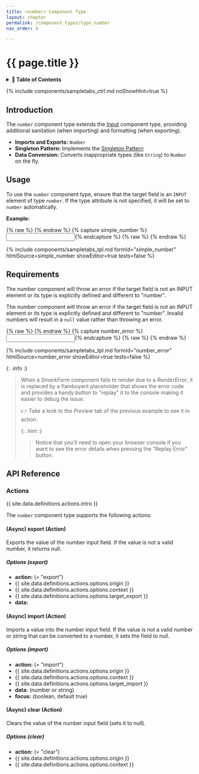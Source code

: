 ```yaml
---
title: «number» Component Type
layout: chapter
permalink: /component_types/type_number
nav_order: 4

---
```


# {{ page.title }}

<details class="chaptertoc">
<summary>
<strong>📖 Table of Contents</strong>
</summary>

  {{ "
<!-- vim-markdown-toc GitLab -->

* [Introduction](#introduction)
* [Usage](#usage)
* [Requirements](#requirements)
* [API Reference](#api-reference)
    * [Actions](#actions)
        * [(Async) export (Action)](#async-export-action)
            * [Options (export)](#options-export)
        * [(Async) import (Action)](#async-import-action)
            * [Options (import)](#options-import)
        * [(Async) clear (Action)](#async-clear-action)
            * [Options (clear)](#options-clear)

<!-- vim-markdown-toc -->
       " | markdownify }}

</details>

{% include components/sampletabs_ctrl.md noShowHint=true %}

## Introduction

The `number` component type extends the [Input](/component_types/type_input) component type, providing additional sanitation (when importing) and formatting (when exporting).

- **Imports and Exports:** `Number`
- **Singleton Pattern:** Implements the [Singleton Pattern](/getting_started/core_component_types#the-singleton-pattern)
- **Data Conversion:** Converts inappropriate types (like `String`) to `Number` on the fly.

## Usage

To use the `number` component type, ensure that the target field is an `INPUT`
element of type `number`. If the type attribute is not specified, it will be
set to `number` automatically.

**Example:**

{% raw %} <!-- simple_number {{{ --> {% endraw %}
{% capture simple_number
%}<input type="number" name="amount" data-smark>{%
endcapture %}
{% raw %} <!-- }}} --> {% endraw %}

{% include components/sampletabs_tpl.md
    formId="simple_number"
    htmlSource=simple_number
    showEditor=true
    tests=false
%}



## Requirements

The number component will throw an error if the target field is not an INPUT
element or its type is explicitly defined and different to "number".

The number component will throw an error if the target field is not an INPUT
element or its type is explicitly defined and different to "number". Invalid
numbers will result in a `null` value rather than throwing an error.

{% raw %} <!-- number_error {{{ --> {% endraw %}
{% capture number_error
%}<input type="text" name="amount" data-smark='{"type":"number"}'>{%
endcapture %}
{% raw %} <!-- }}} --> {% endraw %}

{% include components/sampletabs_tpl.md
    formId="number_error"
    htmlSource=number_error
    showEditor=true
    tests=false
%}


{: .info :}
> When a *SmarkForm* component fails to render due to a *RenderError*, it is
> replaced by a flamboyant placeholder that shows the error code and provides a
> handy button to "replay" it to the console making it easier to debug the
> issue.
> 
> 👉 Take a look to the *Preview* tab of the previous example to see it in
> action.
>
> {: .hint :}
> > Notice that you'll need to open your browser console if you want to see the
> > error details when pressing the "Replay Error" button.



## API Reference

### Actions

{{ site.data.definitions.actions.intro }}

The `number` component type supports the following actions:


#### (Async) export (Action)

Exports the value of the number input field. If the value is not a valid number, it returns null.

##### Options (export)

  * **action:** (= "export")
  * {{ site.data.definitions.actions.options.origin }}
  * {{ site.data.definitions.actions.options.context }}
  * {{ site.data.definitions.actions.options.target_export }}
  * **data:**

#### (Async) import (Action)

Imports a value into the number input field. If the value is not a valid number or string that can be converted to a number, it sets the field to null.

##### Options (import)

  * **action:** (= "import")
  * {{ site.data.definitions.actions.options.origin }}
  * {{ site.data.definitions.actions.options.context }}
  * {{ site.data.definitions.actions.options.target_import }}
  * **data:** (number or string)
  * **focus:** (boolean, default true)

#### (Async) clear (Action)

Clears the value of the number input field (sets it to null).

##### Options (clear)

  * **action:** (= "clear")
  * {{ site.data.definitions.actions.options.origin }}
  * {{ site.data.definitions.actions.options.context }}


